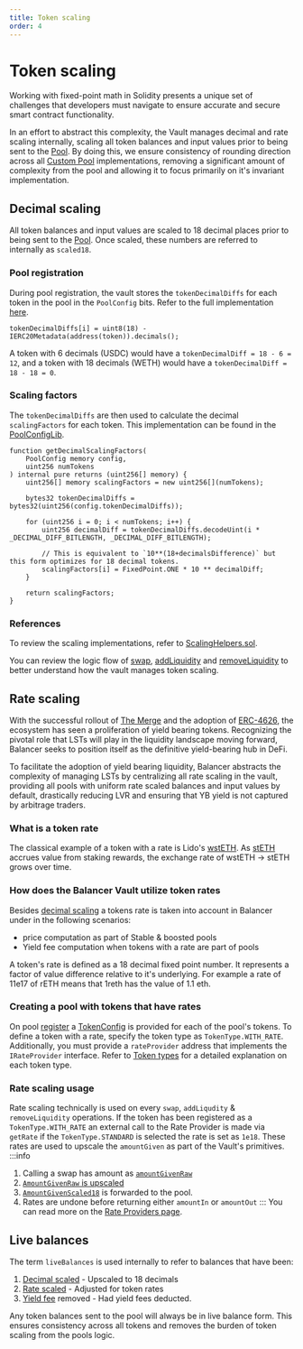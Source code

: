 ```yaml
---
title: Token scaling
order: 4
---
```


# Token scaling

Working with fixed-point math in Solidity presents a unique set of challenges that developers must navigate to ensure accurate and secure smart contract functionality.

In an effort to abstract this complexity, the Vault manages decimal and rate scaling internally, scaling all token balances and input values prior to being sent to the [Pool](/concepts/pools).
By doing this, we ensure consistency of rounding direction across all [Custom Pool](/concepts/overview/build-a-custom-amm.html) implementations, removing a significant
amount of complexity from the pool and allowing it to focus primarily on it's invariant implementation.

## Decimal scaling

All token balances and input values are scaled to 18 decimal places prior to being sent to the [Pool](/concepts/pools). Once scaled, these numbers are referred to internally as `scaled18`.

### Pool registration
During pool registration, the vault stores the `tokenDecimalDiffs` for each token in the pool in the `PoolConfig` bits. Refer to the full implementation [here](https://github.com/balancer/balancer-v3-monorepo/blob/main/pkg/vault/contracts/VaultExtension.sol#L239).

```solidity
tokenDecimalDiffs[i] = uint8(18) - IERC20Metadata(address(token)).decimals();
```

A token with 6 decimals (USDC) would have a `tokenDecimalDiff = 18 - 6 = 12`, and a token with 18 decimals (WETH) would have a `tokenDecimalDiff = 18 - 18 = 0`.

### Scaling factors
The `tokenDecimalDiffs` are then used to calculate the decimal `scalingFactors` for each token. This implementation can be found in the [PoolConfigLib](https://github.com/balancer/balancer-v3-monorepo/blob/main/pkg/vault/contracts/lib/PoolConfigLib.sol#L214-L230).

```solidity
function getDecimalScalingFactors(
    PoolConfig memory config,
    uint256 numTokens
) internal pure returns (uint256[] memory) {
    uint256[] memory scalingFactors = new uint256[](numTokens);

    bytes32 tokenDecimalDiffs = bytes32(uint256(config.tokenDecimalDiffs));

    for (uint256 i = 0; i < numTokens; i++) {
        uint256 decimalDiff = tokenDecimalDiffs.decodeUint(i * _DECIMAL_DIFF_BITLENGTH, _DECIMAL_DIFF_BITLENGTH);

        // This is equivalent to `10**(18+decimalsDifference)` but this form optimizes for 18 decimal tokens.
        scalingFactors[i] = FixedPoint.ONE * 10 ** decimalDiff;
    }

    return scalingFactors;
}
```

### References
To review the scaling implementations, refer to [ScalingHelpers.sol](https://github.com/balancer/balancer-v3-monorepo/blob/main/pkg/solidity-utils/contracts/helpers/ScalingHelpers.sol).

You can review the logic flow of [swap](https://github.com/balancer/balancer-v3-monorepo/blob/main/pkg/vault/contracts/Vault.sol#L174), [addLiquidity](https://github.com/balancer/balancer-v3-monorepo/blob/main/pkg/vault/contracts/Vault.sol#L469) and [removeLiquidity](https://github.com/balancer/balancer-v3-monorepo/blob/main/pkg/vault/contracts/Vault.sol#L699)
to better understand how the vault manages token scaling.

## Rate scaling

With the successful rollout of [The Merge](https://ethereum.org/roadmap/merge) and the adoption of [ERC-4626](https://docs.openzeppelin.com/contracts/4.x/erc4626), the ecosystem has seen a proliferation of yield bearing tokens. Recognizing the pivotal role that LSTs will play in the liquidity landscape moving forward, Balancer seeks to position itself as the definitive yield-bearing hub in DeFi.

To facilitate the adoption of yield bearing liquidity, Balancer abstracts the complexity of managing LSTs by centralizing all rate scaling in the vault, providing all pools with uniform rate scaled balances and input values by default, drastically reducing LVR and ensuring that YB yield is not captured by arbitrage traders.

### What is a token rate
The classical example of a token with a rate is Lido's [wstETH](https://help.lido.fi/en/articles/5231836-what-is-lido-s-wsteth). As [stETH](https://help.lido.fi/en/articles/5230610-what-is-steth) accrues value from staking rewards, the exchange rate of wstETH -> stETH grows over time.

### How does the Balancer Vault utilize token rates

Besides [decimal scaling](#decimal-scaling) a tokens rate is taken into account in Balancer under in the following scenarios:
- price computation as part of Stable & boosted pools
- Yield fee computation when tokens with a rate are part of pools

A token's rate is defined as a 18 decimal fixed point number. It represents a factor of value difference relative to it's underlying. For example a rate of 11e17 of rETH means that 1reth has the value of 1.1 eth.


### Creating a pool with tokens that have rates

On pool [register](https://github.com/balancer/balancer-v3-monorepo/blob/main/pkg/interfaces/contracts/vault/IVaultExtension.sol#L83) a [TokenConfig](https://github.com/balancer/balancer-v3-monorepo/blob/main/pkg/interfaces/contracts/vault/VaultTypes.sol#L74-L89) is provided for each of the pool's tokens.
To define a token with a rate, specify the token type as  `TokenType.WITH_RATE`. Additionally, you must provide a `rateProvider` address that implements the `IRateProvider` interface. Refer to [Token types](/concepts/vault/token-types.html) for a detailed explanation on each token type.

### Rate scaling usage
Rate scaling technically is used on every `swap`, `addLiqudity` & `removeLiquidity` operations. If the token has been registered as a `TokenType.WITH_RATE` an external call to the Rate Provider is made via `getRate` if the `TokenType.STANDARD` is selected the rate is set as `1e18`. These rates are used to upscale the `amountGiven` as part of the Vault's primitives.
:::info
1. Calling a swap has amount as [`amountGivenRaw`](https://github.com/balancer/balancer-v3-monorepo/blob/main/pkg/interfaces/contracts/vault/VaultTypes.sol#L112)
2. [`AmountGivenRaw` is upscaled](https://github.com/balancer/balancer-v3-monorepo/blob/main/pkg/vault/contracts/Vault.sol#L318)
3. [`AmountGivenScaled18`](https://github.com/balancer/balancer-v3-monorepo/blob/main/pkg/vault/contracts/Vault.sol#L251) is forwarded to the pool.
4. Rates are undone before returning either `amountIn` or `amountOut`
:::
You can read more on the [Rate Providers page](/concepts/core-concepts/rate-providers.html).

## Live balances

The term `liveBalances` is used internally to refer to balances that have been:

1. [Decimal scaled](/concepts/vault/token-scaling.html#decimal-scaling) - Upscaled to 18 decimals
2. [Rate scaled](/concepts/vault/token-scaling.html#rate-scaling) - Adjusted for token rates
3. [Yield fee](/concepts/vault/yield-fee.html) removed - Had yield fees deducted.

Any token balances sent to the pool will always be in live balance form. This ensures consistency across all tokens and removes the burden
of token scaling from the pools logic.